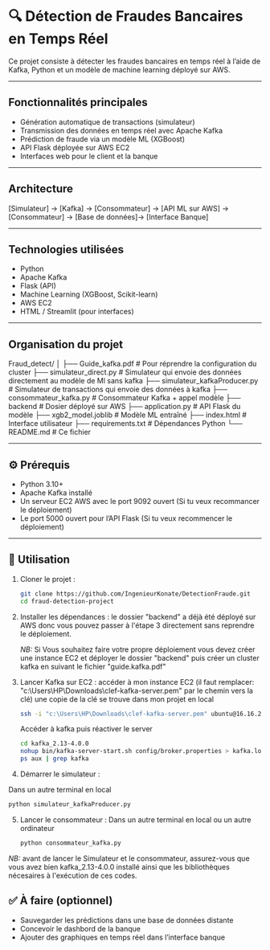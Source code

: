 # 🔍 Détection de Fraudes Bancaires en Temps Réel

Ce projet consiste à détecter les fraudes bancaires en temps réel à l’aide de Kafka, Python et un modèle de machine learning déployé sur AWS.

---

## Fonctionnalités principales

- Génération automatique de transactions (simulateur)
- Transmission des données en temps réel avec Apache Kafka
- Prédiction de fraude via un modèle ML (XGBoost)
- API Flask déployée sur AWS EC2
- Interfaces web pour le client et la banque

---

## Architecture


[Simulateur] → [Kafka] → [Consommateur] → [API ML sur AWS] → [Consommateur] → [Base de données]→ [Interface Banque]


---

## Technologies utilisées

- Python
- Apache Kafka
- Flask (API)
- Machine Learning (XGBoost, Scikit-learn)
- AWS EC2
- HTML / Streamlit (pour interfaces)

---

## Organisation du projet


Fraud_detect/
│
├── Guide_kafka.pdf                  # Pour réprendre la configuration du cluster
├── simulateur_direct.py             # Simulateur qui envoie des données directement au modèle de Ml sans kafka
├── simulateur_kafkaProducer.py      # Simulateur de transactions qui envoie des données à kafka
├── consommateur_kafka.py            # Consommateur Kafka + appel modèle
├── backend                            # Dosier déployé sur AWS
   ├── application.py                  # API Flask du modèle
   ├── xgb2_model.joblib               # Modèle ML entraîné
   ├── index.html                      # Interface utilisateur
   ├── requirements.txt                # Dépendances Python
└── README.md                       # Ce fichier


---

## ⚙️ Prérequis

- Python 3.10+
- Apache Kafka installé
- Un serveur EC2 AWS avec le port 9092 ouvert (Si tu veux recommancer le déploiement)
- Le port 5000 ouvert pour l’API Flask (Si tu veux recommencer le déploiement)

---

## 🔧 Utilisation

1. Cloner le projet :
   ```bash
   git clone https://github.com/IngenieurKonate/DetectionFraude.git
   cd fraud-detection-project
   ```

2. Installer les dépendances :
   le dossier "backend" a déjà été déployé sur AWS donc vous pouvez passer à l'étape 3 directement 
   sans reprendre le déploiement.

   *NB:* Si Vous souhaitez faire votre propre déploiement vous devez créer une instance EC2 et déployer le dossier "backend"
   puis créer un cluster kafka en suivant le fichier "guide.kafka.pdf"

3. Lancer Kafka sur EC2 :
   accéder à mon instance EC2 (il faut remplacer: "c:\Users\HP\Downloads\clef-kafka-server.pem" par le chemin vers la clé)
   une copie de la clé se trouve dans mon projet en local

   ```bash
   ssh -i "c:\Users\HP\Downloads\clef-kafka-server.pem" ubuntu@16.16.25.53
   ```
   Accéder à kafka puis réactiver le server 

   ```bash
   cd kafka_2.13-4.0.0
   nohup bin/kafka-server-start.sh config/broker.properties > kafka.log 2>&1 &
   ps aux | grep kafka
   ```

4. Démarrer le simulateur :

 Dans un autre terminal en local
   ```bash
   python simulateur_kafkaProducer.py
   ```

5. Lancer le consommateur :
  Dans un autre terminal en local ou un autre ordinateur

   ```bash
   python consommateur_kafka.py
   ```

*NB:* avant de lancer le Simulateur et le consommateur, assurez-vous que vous avez bien kafka_2.13-4.0.0 installé
ainsi que les bibliothèques nécesaires à l'exécution de ces codes.


## ✅ À faire (optionnel)

- Sauvegarder les prédictions dans une base de données distante
- Concevoir le dashbord de la banque
- Ajouter des graphiques en temps réel dans l’interface banque

